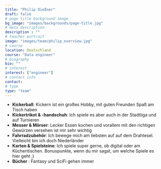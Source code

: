 ```yaml
---
title: "Philip Dießner"
draft: false
# page title background image
bg_image: "images/backgrounds/page-title.jpg"
# meta description
description : ""
# teacher portrait
image: "images/team/philip_overview.jpg"
# course
location: Deutschland
course: "Data engineer"
# biography
bio: ""
# interest
interest: ["engineer"]
# contact info
contact:
# type
type: "team"
---
```


* **Kickerball**: Kickern ist ein großes Hobby, mit guten Freunden Spaß am Tisch haben
* **Kickertrikot & -handschuh**: Ich spiele es aber auch in der Stadtliga und auf Turnieren
* **Messer & Mörser**: Lecker Essen kochen und vorallem mit den richtigen Gewürzen versehen ist mir sehr wichtig
* **Fahrradzubehör**: Ich bewege mich am liebsten auf auf dem Drahtesel. Vielleicht bin ich doch Niederländer
* **Karten & Spielsteine**: Ich spiele super gerne, ob digital oder am Küchentischen. Bonuspunkte, wenn du mir sagst, um welche Spiele es hier geht ;)
* **Bücher** : Fantasy und SciFi gehen immer